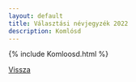 ```yaml
---
layout: default
title: Választási névjegyzék 2022
description: Komlósd
---
```


{% include Komloosd.html %}

[Vissza](./)